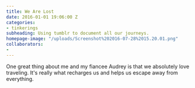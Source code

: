 ```yaml
---
title: We Are Lost
date: 2016-01-01 19:06:00 Z
categories:
- tinkerings
subheading: Using tumblr to document all our journeys.
homepage-image: "/uploads/Screenshot%202016-07-28%2015.20.01.png"
collaborators:
- 
---
```


One great thing about me and my fiancee Audrey is that we absolutely love traveling. It's really what recharges us and helps us escape away from everything.